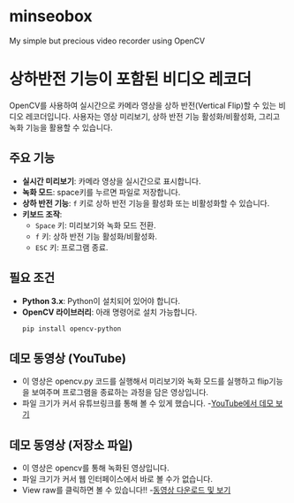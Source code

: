 # minseobox
 My simple but precious video recorder using OpenCV
# 상하반전 기능이 포함된 비디오 레코더

OpenCV를 사용하여 실시간으로 카메라 영상을 상하 반전(Vertical Flip)할 수 있는 비디오 레코더입니다. 사용자는 영상 미리보기, 상하 반전 기능 활성화/비활성화, 그리고 녹화 기능을 활용할 수 있습니다.

## 주요 기능
- **실시간 미리보기**: 카메라 영상을 실시간으로 표시합니다.
- **녹화 모드**: space키를 누르면 파일로 저장합니다.
- **상하 반전 기능**: `f` 키로 상하 반전 기능을 활성화 또는 비활성화할 수 있습니다.
- **키보드 조작**:
  - `Space` 키: 미리보기와 녹화 모드 전환.
  - `f` 키: 상하 반전 기능 활성화/비활성화.
  - `ESC` 키: 프로그램 종료.

## 필요 조건
- **Python 3.x**: Python이 설치되어 있어야 합니다.
- **OpenCV 라이브러리**: 아래 명령어로 설치 가능합니다.
  ```bash
  pip install opencv-python

## 데모 동영상 (YouTube)
- 이 영상은 opencv.py 코드를 실행해서 미리보기와 녹화 모드를 실행하고 flip기능을 보여주며 프로그램을 종료하는 과정을 담은 영상입니다.
- 파일 크기가 커서 유튜브링크를 통해 볼 수 있게 했습니다.
-[YouTube에서 데모 보기](https://www.youtube.com/watch?v=msiHSx5hX5E)

## 데모 동영상 (저장소 파일)
- 이 영상은 opencv를 통해 녹화된 영상입니다.
- 파일 크기가 커서 웹 인터페이스에서 바로 볼 수가 없습니다.
- View raw를 클릭하면 볼 수 있습니다!!
-[동영상 다운로드 및 보기](video/flipped_output.avi)

